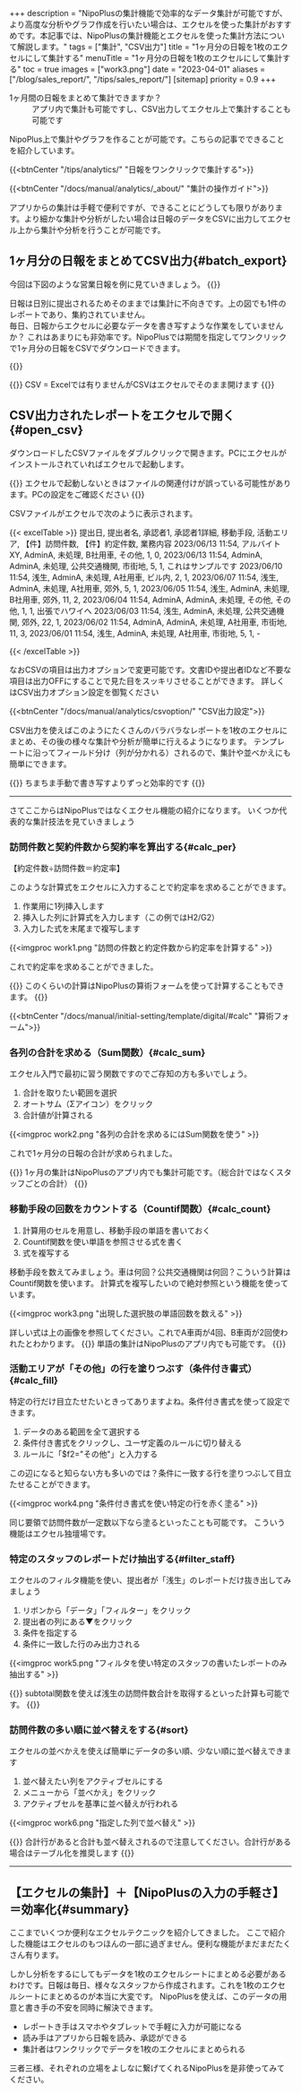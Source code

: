 +++
description = "NipoPlusの集計機能で効率的なデータ集計が可能ですが、より高度な分析やグラフ作成を行いたい場合は、エクセルを使った集計がおすすめです。本記事では、NipoPlusの集計機能とエクセルを使った集計方法について解説します。"
tags = ["集計", "CSV出力"]
title = "1ヶ月分の日報を1枚のエクセルにして集計する"
menuTitle = "1ヶ月分の日報を1枚のエクセルにして集計する"
toc = true
images = ["work3.png"]
date = "2023-04-01"
aliases = ["/blog/sales_report/", "/tips/sales_report/"]
[sitemap]
  priority = 0.9
+++

<dl class='faq'>
<dt>1ヶ月間の日報をまとめて集計できますか？</dt>
<dd>アプリ内で集計も可能ですし、CSV出力してエクセル上で集計することも可能です</dd>
</dl>

NipoPlus上で集計やグラフを作ることが可能です。こちらの記事でできることを紹介しています。

{{<btnCenter "/tips/analytics/" "日報をワンクリックで集計する">}}

{{<btnCenter "/docs/manual/analytics/_about/" "集計の操作ガイド">}}

アプリからの集計は手軽で便利ですが、できることにどうしても限りがあります。より細かな集計や分析がしたい場合は日報のデータをCSVに出力してエクセル上から集計や分析を行うことが可能です。

## 1ヶ月分の日報をまとめてCSV出力{#batch_export}

今回は下図のような営業日報を例に見ていきましょう。
{{<icatch filename="sample-report" msg="CSV出力するレポートのサンプル">}}

日報は日別に提出されるためそのままでは集計に不向きです。上の図でも1件のレポートであり、集約されていません。  
毎日、日報からエクセルに必要なデータを書き写すような作業をしていませんか？
これはあまりにも非効率です。NipoPlusでは期間を指定してワンクリックで1ヶ月分の日報をCSVでダウンロードできます。


{{<icatch filename="csv-export" msg="1ヶ月分のレポートをまとめてCSVに出力する">}}



{{<warning>}}
CSV = Excelでは有りませんがCSVはエクセルでそのまま開けます
{{</warning>}}

## CSV出力されたレポートをエクセルで開く{#open_csv}

ダウンロードしたCSVファイルをダブルクリックで開きます。PCにエクセルがインストールされていればエクセルで起動します。

{{<warning>}}
エクセルで起動しないときはファイルの関連付けが誤っている可能性があります。PCの設定をご確認ください
{{</warning>}}

CSVファイルがエクセルで次のように表示されます。


{{< excelTable >}}
提出日, 提出者名, 承認者1, 承認者1詳細, 移動手段, 活動エリア, 【件】訪問件数, 【件】約定件数, 業務内容
2023/06/13 11:54, アルバイトXY, AdminA, 未処理, B社用車, その他, 1, 0, 
2023/06/13 11:54, AdminA, AdminA, 未処理, 公共交通機関, 市街地, 5, 1, これはサンプルです
2023/06/10 11:54, 浅生, AdminA, 未処理, A社用車, ビル内, 2, 1, 
2023/06/07 11:54, 浅生, AdminA, 未処理, A社用車, 郊外, 5, 1, 
2023/06/05 11:54, 浅生, AdminA, 未処理, B社用車, 郊外, 11, 2, 
2023/06/04 11:54, AdminA, AdminA, 未処理, その他, その他, 1, 1, 出張でハワイへ
2023/06/03 11:54, 浅生, AdminA, 未処理, 公共交通機関, 郊外, 22, 1, 
2023/06/02 11:54, AdminA, AdminA, 未処理, A社用車, 市街地, 11, 3, 
2023/06/01 11:54, 浅生, AdminA, 未処理, A社用車, 市街地, 5, 1, -

{{< /excelTable >}}



なおCSVの項目は出力オプションで変更可能です。文書IDや提出者IDなど不要な項目は出力OFFにすることで見た目をスッキリさせることができます。
詳しくはCSV出力オプション設定を御覧ください

{{<btnCenter "/docs/manual/analytics/csvoption/" "CSV出力設定">}}

CSV出力を使えばこのようにたくさんのバラバラなレポートを1枚のエクセルにまとめ、その後の様々な集計や分析が簡単に行えるようになります。
テンプレートに沿ってフィールド分け（列が分かれる）されるので、集計や並べかえにも簡単にできます。


{{<alice pos="right" icon="ok">}}
ちまちま手動で書き写すよりずっと効率的です
{{</alice>}}

---

さてここからはNipoPlusではなくエクセル機能の紹介になります。
いくつか代表的な集計技法を見ていきましょう

### 訪問件数と契約件数から契約率を算出する{#calc_per}

【約定件数÷訪問件数＝約定率】  

このような計算式をエクセルに入力することで約定率を求めることができます。

1. 作業用に1列挿入します
1. 挿入した列に計算式を入力します（この例ではH2/G2）
1. 入力した式を末尾まで複写します

{{<imgproc work1.png "訪問の件数と約定件数から約定率を計算する" >}}

これで約定率を求めることができました。

{{<info>}}
このくらいの計算はNipoPlusの算術フォームを使って計算することもできます。
{{</info>}}


{{<btnCenter "/docs/manual/initial-setting/template/digital/#calc" "算術フォーム">}}

### 各列の合計を求める（Sum関数）{#calc_sum}

エクセル入門で最初に習う関数ですのでご存知の方も多いでしょう。

1. 合計を取りたい範囲を選択
1. オートサム（Σアイコン）をクリック
1. 合計値が計算される

{{<imgproc work2.png "各列の合計を求めるにはSum関数を使う" >}}

これで1ヶ月分の日報の合計が求められました。

{{<info>}}
1ヶ月の集計はNipoPlusのアプリ内でも集計可能です。（総合計ではなくスタッフごとの合計）
{{</info>}}

### 移動手段の回数をカウントする（Countif関数）{#calc_count}

1. 計算用のセルを用意し、移動手段の単語を書いておく
1. Countif関数を使い単語を参照させる式を書く
1. 式を複写する

移動手段を数えてみましょう。車は何回？公共交通機関は何回？こういう計算はCountif関数を使います。
計算式を複写したいので絶対参照という機能を使っています。

{{<imgproc work3.png "出現した選択肢の単語回数を数える" >}}

詳しい式は上の画像を参照してください。これでA車両が4回、B車両が2回使われたとわかります。
{{<info>}}
単語の集計はNipoPlusのアプリ内でも可能です。
{{</info>}}


### 活動エリアが「その他」の行を塗りつぶす（条件付き書式）{#calc_fill}

特定の行だけ目立たせたいときってありますよね。条件付き書式を使って設定できます。

1. データのある範囲を全て選択する
1. 条件付き書式をクリックし、ユーザ定義のルールに切り替える
1. ルールに「$f2="その他"」と入力する

この辺になると知らない方も多いのでは？条件に一致する行を塗りつぶして目立たせることができます。


{{<imgproc work4.png "条件付き書式を使い特定の行を赤く塗る" >}}

同じ要領で訪問件数が一定数以下なら塗るといったことも可能です。
こういう機能はエクセル独壇場です。

### 特定のスタッフのレポートだけ抽出する{#filter_staff}

エクセルのフィルタ機能を使い、提出者が「浅生」のレポートだけ抜き出してみましょう

1. リボンから「データ」「フィルター」をクリック
1. 提出者の列にある▼をクリック
1. 条件を指定する
1. 条件に一致した行のみ出力される

{{<imgproc work5.png "フィルタを使い特定のスタッフの書いたレポートのみ抽出する" >}}

{{<alice pos="right" icon="pc">}}
subtotal関数を使えば浅生の訪問件数合計を取得するといった計算も可能です。
{{</alice>}}

### 訪問件数の多い順に並べ替えをする{#sort}

エクセルの並べかえを使えば簡単にデータの多い順、少ない順に並べ替えできます

1. 並べ替えたい列をアクティブセルにする
1. メニューから「並べかえ」をクリック
1. アクティブセルを基準に並べ替えが行われる

{{<imgproc work6.png "指定した列で並べ替え" >}}



{{<warning>}}
合計行があると合計も並べ替えされるので注意してください。合計行がある場合はテーブル化を推奨します
{{</warning>}}

---

## 【エクセルの集計】＋【NipoPlusの入力の手軽さ】＝効率化{#summary}

ここまでいくつか便利なエクセルテクニックを紹介してきました。
ここで紹介した機能はエクセルのもつほんの一部に過ぎません。便利な機能がまだまだたくさん有ります。

しかし分析をするにしてもデータを1枚のエクセルシートにまとめる必要があるわけです。日報は毎日、様々なスタッフから作成されます。これを1枚のエクセルシートにまとめるのが本当に大変です。
NipoPlusを使えば、このデータの用意と書き手の不安を同時に解決できます。

- レポートき手はスマホやタブレットで手軽に入力が可能になる
- 読み手はアプリから日報を読み、承認ができる
- 集計者はワンクリックでデータを1枚のエクセルにまとめられる

三者三様、それぞれの立場をよしなに繋げてくれるNipoPlusを是非使ってみてください。

